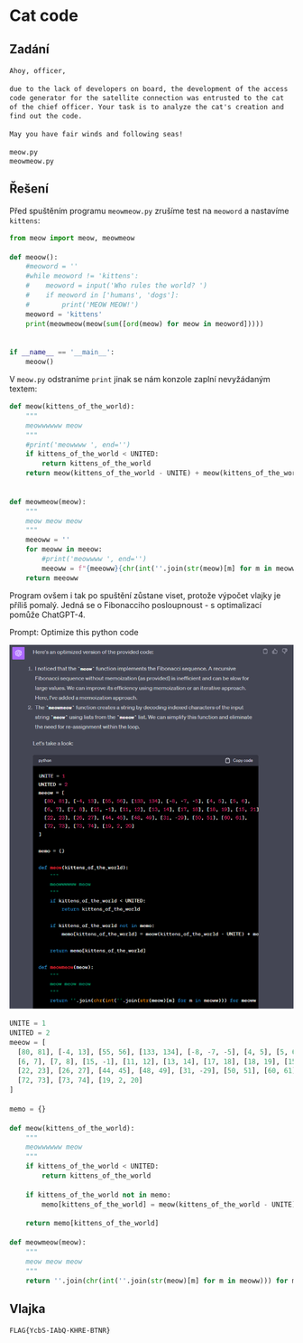 # Cat code

## Zadání

```
Ahoy, officer,

due to the lack of developers on board, the development of the access code generator for the satellite connection was entrusted to the cat of the chief officer. Your task is to analyze the cat's creation and find out the code.

May you have fair winds and following seas!

meow.py
meowmeow.py
```

## Řešení

Před spuštěním programu `meowmeow.py` zrušíme test na `meoword` a nastavíme `kittens`:

```python
from meow import meow, meowmeow

def meoow():
    #meoword = ''
    #while meoword != 'kittens':
    #    meoword = input('Who rules the world? ')
    #    if meoword in ['humans', 'dogs']:
    #        print('MEOW MEOW!')
    meoword = 'kittens'
    print(meowmeow(meow(sum([ord(meow) for meow in meoword]))))


if __name__ == '__main__':
    meoow()
```

V `meow.py` odstraníme `print` jinak se nám konzole zaplní nevyžádaným textem:

```python
def meow(kittens_of_the_world):
    """
    meowwwwww meow
    """
    #print('meowwww ', end='')
    if kittens_of_the_world < UNITED:
        return kittens_of_the_world
    return meow(kittens_of_the_world - UNITE) + meow(kittens_of_the_world - UNITED)


def meowmeow(meow):
    """
    meow meow meow
    """
    meeoww = ''
    for meoww in meeow:
        #print('meowwww ', end='')
        meeoww = f"{meeoww}{chr(int(''.join(str(meow)[m] for m in meoww)))}"
    return meeoww
```

Program ovšem i tak po spuštění zůstane viset, protože výpočet vlajky je příliš pomalý. Jedná se o Fibonacciho posloupnoust - s optimalizací pomůže ChatGPT-4.

Prompt: Optimize this python code

![GPT](gpt.png "ChatGPT-4")

```python
UNITE = 1
UNITED = 2
meeow = [
  [80, 81], [-4, 13], [55, 56], [133, 134], [-8, -7, -5], [4, 5], [5, 6],
  [6, 7], [7, 8], [15, -1], [11, 12], [13, 14], [17, 18], [18, 19], [15, 21],
  [22, 23], [26, 27], [44, 45], [48, 49], [31, -29], [50, 51], [60, 61],
  [72, 73], [73, 74], [19, 2, 20]
]

memo = {}

def meow(kittens_of_the_world):
    """
    meowwwwww meow
    """
    if kittens_of_the_world < UNITED:
        return kittens_of_the_world

    if kittens_of_the_world not in memo:
        memo[kittens_of_the_world] = meow(kittens_of_the_world - UNITE) + meow(kittens_of_the_world - UNITED)

    return memo[kittens_of_the_world]

def meowmeow(meow):
    """
    meow meow meow
    """
    return ''.join(chr(int(''.join(str(meow)[m] for m in meoww))) for meoww in meeow)
```

## Vlajka

```
FLAG{YcbS-IAbQ-KHRE-BTNR}
```
